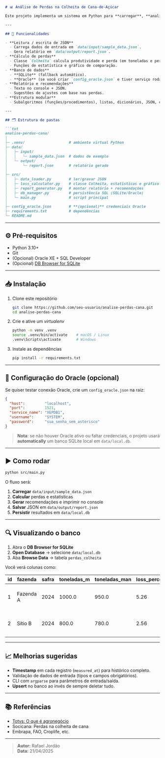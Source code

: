 ```markdown
# 📊 Análise de Perdas na Colheita de Cana‑de‑Açúcar

Este projeto implementa um sistema em Python para **carregar**, **analisar**, **gerar relatórios** e **armazenar** dados de perdas na colheita de cana‑de‑açúcar. Além de calcular percentuais de perdas entre colheita manual e mecanizada, ele gera recomendações e ainda persiste os resultados em um banco (SQLite por padrão, ou Oracle se você tiver um XE configurado).

---

## 🚀 Funcionalidades

- **Leitura / escrita de JSON**  
  - Carrega dados de entrada em `data/input/sample_data.json`.  
  - Gera relatório em `data/output/report.json`.
- **Cálculo de perdas**  
  - Classe `Colheita` calcula produtividade e perda (em toneladas e percentual).  
  - Funções de estatística e gráfico de comparação.
- **Banco de dados**  
  - **SQLite** (fallback automático).  
  - **Oracle** (se você criar `config_oracle.json` e tiver serviço rodando).
- **Relatório e recomendações**  
  - Texto no console + JSON.  
  - Sugestões de ajustes com base nas perdas.
- **Estrutura modular**  
  - Subalgoritmos (funções/procedimentos), listas, dicionários, JSON, classes.

---

## 🗂️ Estrutura de pastas

```txt
analise-perdas-cana/
│
├─ .venv/                    # ambiente virtual Python  
├─ data/
│   ├─ input/
│   │   └─ sample_data.json  # dados de exemplo  
│   └─ output/
│       └─ report.json       # relatório gerado  
│
├─ src/
│   ├─ data_loader.py        # ler/gravar JSON  
│   ├─ loss_calculator.py    # classe Colheita, estatísticas e gráfico  
│   ├─ report_generator.py   # montar relatório + recomendações  
│   ├─ db_manager.py         # persistência SQL (SQLite/Oracle)  
│   └─ main.py               # script principal  
│
├─ config_oracle.json        # **(opcional)** credenciais Oracle  
├─ requirements.txt          # dependências  
└─ README.md
```

---

## ⚙️ Pré‑requisitos

- Python 3.10+  
- Git  
- (Opcional) Oracle XE + SQL Developer  
- (Opcional) [DB Browser for SQLite](https://sqlitebrowser.org/)  

---

## 📥 Instalação

1. Clone este repositório  
   ```bash
   git clone https://github.com/seu-usuario/analise-perdas-cana.git
   cd analise-perdas-cana
   ```
2. Crie e ative um *virtualenv*  
   ```bash
   python -m venv .venv
   source .venv/bin/activate    # macOS / Linux
   .venv\Scripts\activate       # Windows
   ```
3. Instale as dependências  
   ```bash
   pip install -r requirements.txt
   ```

---

## 🔧 Configuração do Oracle (opcional)

Se quiser testar conexão Oracle, crie um `config_oracle.json` na raiz:

```json
{
  "host":         "localhost",
  "port":         1521,
  "service_name": "XEPDB1",
  "username":     "SYSTEM",
  "password":     "sua_senha_sem_asterisco"
}
```

> **Nota**: se não houver Oracle ativo ou faltar credenciais, o projeto usará **automatically** um banco SQLite local em `data/local.db`.

---

## ▶️ Como rodar

```bash
python src/main.py
```

O fluxo será:

1. **Carregar** `data/input/sample_data.json`  
2. **Calcular** perdas e estatísticas  
3. **Gerar** recomendações e imprimir no console  
4. **Salvar** JSON em `data/output/report.json`  
5. **Persistir** resultados em `data/local.db`  

---

## 🔍 Visualizando o banco

1. Abra o **DB Browser for SQLite**  
2. **Open Database** → selecione `data/local.db`  
3. Aba **Browse Data** → tabela `perdas_colheita`  

Você verá colunas como:

| id | fazenda   | safra | toneladas_m | toneladas_man | loss_percent | strategy                            |
|----|-----------|-------|-------------|---------------|--------------|-------------------------------------|
| 1  | Fazenda A | 2024  | 1000.0      | 950.0         | 5.26         | Ajustar calibração da colhedora.    |
| 2  | Sítio B   | 2024  |  800.0      | 780.0         | 2.56         | Parâmetros OK — sem ação necessária.|

---

## 📈 Melhorias sugeridas

- **Timestamp** em cada registro (`measured_at`) para histórico completo.  
- Validação de dados de entrada (tipos e campos obrigatórios).  
- CLI com `argparse` para parâmetros de entrada/saída.  
- **Upsert** no banco ao invés de sempre deletar tudo.

---

## 📚 Referências

- [Totvs: O que é agronegócio](https://www.totvs.com/blog/gestao-agricola/o-que-e-agronegocio)  
- Socicana: Perdas na colheita de cana  
- Embrapa, FAO, Croplife, etc.

---

> **Autor:** Rafael Jordão  
> **Data:** 21/04/2025 
```
